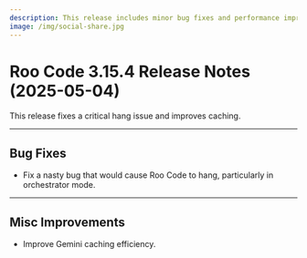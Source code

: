 ```yaml
---
description: This release includes minor bug fixes and performance improvements.
image: /img/social-share.jpg
---
```


# Roo Code 3.15.4 Release Notes (2025-05-04)

This release fixes a critical hang issue and improves caching.

---

## Bug Fixes

- Fix a nasty bug that would cause Roo Code to hang, particularly in orchestrator mode.

---

## Misc Improvements

- Improve Gemini caching efficiency.
